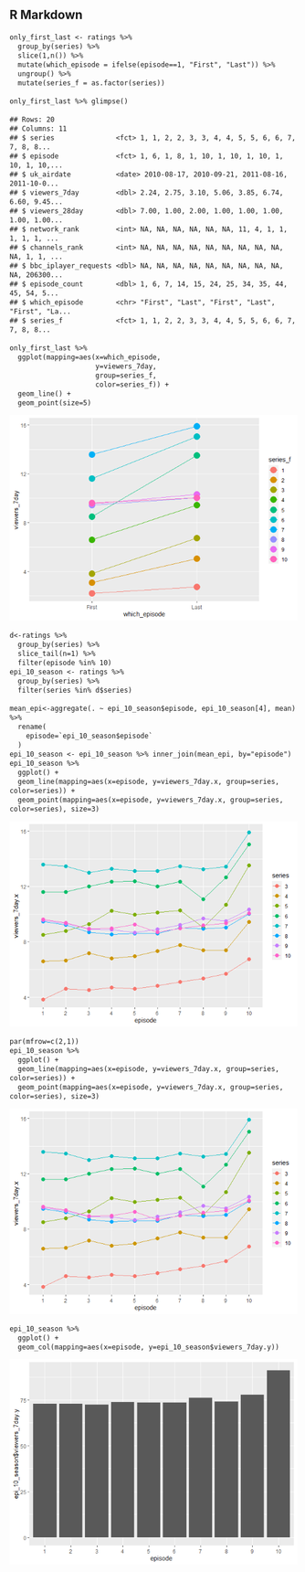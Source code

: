 R Markdown
----------

    only_first_last <- ratings %>% 
      group_by(series) %>% 
      slice(1,n()) %>% 
      mutate(which_episode = ifelse(episode==1, "First", "Last")) %>% 
      ungroup() %>% 
      mutate(series_f = as.factor(series))

    only_first_last %>% glimpse()

    ## Rows: 20
    ## Columns: 11
    ## $ series               <fct> 1, 1, 2, 2, 3, 3, 4, 4, 5, 5, 6, 6, 7, 7, 8, 8...
    ## $ episode              <fct> 1, 6, 1, 8, 1, 10, 1, 10, 1, 10, 1, 10, 1, 10,...
    ## $ uk_airdate           <date> 2010-08-17, 2010-09-21, 2011-08-16, 2011-10-0...
    ## $ viewers_7day         <dbl> 2.24, 2.75, 3.10, 5.06, 3.85, 6.74, 6.60, 9.45...
    ## $ viewers_28day        <dbl> 7.00, 1.00, 2.00, 1.00, 1.00, 1.00, 1.00, 1.00...
    ## $ network_rank         <int> NA, NA, NA, NA, NA, NA, 11, 4, 1, 1, 1, 1, 1, ...
    ## $ channels_rank        <int> NA, NA, NA, NA, NA, NA, NA, NA, NA, NA, 1, 1, ...
    ## $ bbc_iplayer_requests <dbl> NA, NA, NA, NA, NA, NA, NA, NA, NA, NA, 206300...
    ## $ episode_count        <dbl> 1, 6, 7, 14, 15, 24, 25, 34, 35, 44, 45, 54, 5...
    ## $ which_episode        <chr> "First", "Last", "First", "Last", "First", "La...
    ## $ series_f             <fct> 1, 1, 2, 2, 3, 3, 4, 4, 5, 5, 6, 6, 7, 7, 8, 8...

    only_first_last %>% 
      ggplot(mapping=aes(x=which_episode,
                         y=viewers_7day,
                         group=series_f,
                         color=series_f)) +
      geom_line() +
      geom_point(size=5)

![](task_7_files/figure-markdown_strict/unnamed-chunk-1-1.png)

    d<-ratings %>% 
      group_by(series) %>% 
      slice_tail(n=1) %>% 
      filter(episode %in% 10)
    epi_10_season <- ratings %>% 
      group_by(series) %>% 
      filter(series %in% d$series)

    mean_epi<-aggregate(. ~ epi_10_season$episode, epi_10_season[4], mean) %>% 
      rename(
        episode=`epi_10_season$episode`
      )
    epi_10_season <- epi_10_season %>% inner_join(mean_epi, by="episode")
    epi_10_season %>% 
      ggplot() +
      geom_line(mapping=aes(x=episode, y=viewers_7day.x, group=series, color=series)) +
      geom_point(mapping=aes(x=episode, y=viewers_7day.x, group=series, color=series), size=3)

![](task_7_files/figure-markdown_strict/unnamed-chunk-2-1.png)

    par(mfrow=c(2,1))
    epi_10_season %>% 
      ggplot() +
      geom_line(mapping=aes(x=episode, y=viewers_7day.x, group=series, color=series)) +
      geom_point(mapping=aes(x=episode, y=viewers_7day.x, group=series, color=series), size=3)

![](task_7_files/figure-markdown_strict/unnamed-chunk-3-1.png)

    epi_10_season %>% 
      ggplot() +
      geom_col(mapping=aes(x=episode, y=epi_10_season$viewers_7day.y))

![](task_7_files/figure-markdown_strict/unnamed-chunk-3-2.png)
